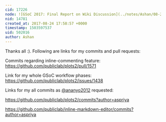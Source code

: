 ```yaml
---
cid: 17226
node: ![GSoC 2017: Final Report on Wiki Discussion](../notes/Ashan/08-23-2017/introducing-inline-commenting-for-wiki-pages)
nid: 14781
created_at: 2017-08-24 17:58:57 +0000
timestamp: 1503597537
uid: 502016
author: Ashan
---
```


Thanks all :). Following are links for my commits and pull requests:

Commits regarding inline-commenting feature: https://github.com/publiclab/plots2/pull/1571

Link for my whole GSoC workflow phases: https://github.com/publiclab/plots2/issues/1438

Links for my all commits as [@ananyo2012](/profile/ananyo2012) requested: 

   https://github.com/publiclab/plots2/commits?author=aspriya

   https://github.com/publiclab/inline-markdown-editor/commits?author=aspriya
